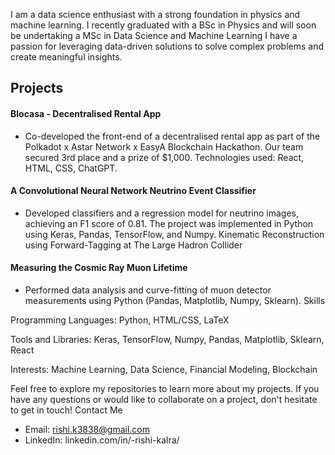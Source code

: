 I am a data science enthusiast with a strong foundation in physics and machine learning. I recently graduated with a BSc in Physics and will soon be undertaking a MSc in Data Science and Machine Learning I have a passion for leveraging data-driven solutions to solve complex problems and create meaningful insights.


## Projects
#### Blocasa - Decentralised Rental App

 - Co-developed the front-end of a decentralised rental app as part of the Polkadot x Astar Network x EasyA Blockchain Hackathon. Our team secured 3rd place and a prize of $1,000. Technologies used: React, HTML, CSS, ChatGPT.

#### A Convolutional Neural Network Neutrino Event Classifier

- Developed classifiers and a regression model for neutrino images, achieving an F1 score of 0.81. The project was implemented in Python using Keras, Pandas, TensorFlow, and Numpy.
Kinematic Reconstruction using Forward-Tagging at The Large Hadron Collider

#### Measuring the Cosmic Ray Muon Lifetime

- Performed data analysis and curve-fitting of muon detector measurements using Python (Pandas, Matplotlib, Numpy, Sklearn).
Skills


Programming Languages: Python, HTML/CSS, LaTeX

Tools and Libraries: Keras, TensorFlow, Numpy, Pandas, Matplotlib, Sklearn, React

Interests: Machine Learning, Data Science, Financial Modeling, Blockchain

Feel free to explore my repositories to learn more about my projects. If you have any questions or would like to collaborate on a project, don't hesitate to get in touch!
Contact Me

- Email: rishi.k3838@gmail.com
- LinkedIn: linkedin.com/in/-rishi-kalra/

<!---
rk68/rk68 is a ✨ special ✨ repository because its `README.md` (this file) appears on your GitHub profile.
You can click the Preview link to take a look at your changes.
--->
